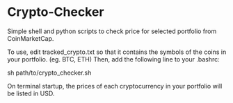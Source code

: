 # Crypto-Checker
Simple shell and python scripts to check price for selected portfolio from CoinMarketCap.

To use, edit tracked_crypto.txt so that it contains the symbols of the coins in your portfolio. (eg. BTC, ETH)
Then, add the following line to your .bashrc:

sh path/to/crypto_checker.sh

On terminal startup, the prices of each cryptocurrency in your portfolio will be listed in USD.
